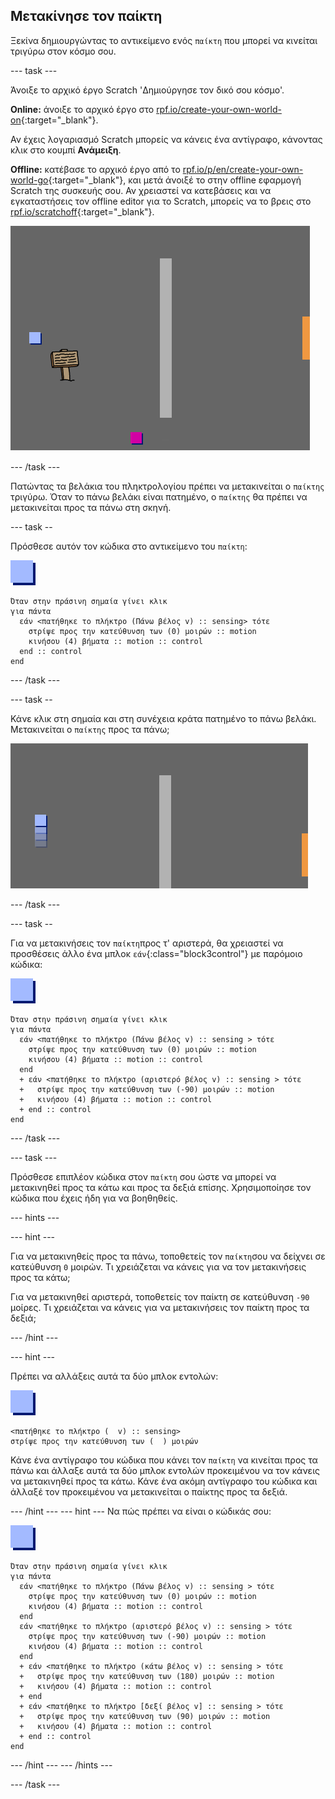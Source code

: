 ## Μετακίνησε τον παίκτη

Ξεκίνα δημιουργώντας το αντικείμενο ενός `παίκτη` που μπορεί να κινείται τριγύρω στον κόσμο σου.

\--- task \---

Άνοιξε το αρχικό έργο Scratch 'Δημιούργησε τον δικό σου κόσμο'.

**Online:** άνοιξε το αρχικό έργο στο [rpf.io/create-your-own-world-on](http://rpf.io/create-your-own-world-on){:target="_blank"}.

Αν έχεις λογαριασμό Scratch μπορείς να κάνεις ένα αντίγραφο, κάνοντας κλικ στο κουμπί **Ανάμειξη**.

**Offline:** κατέβασε το αρχικό έργο από το [rpf.io/p/en/create-your-own-world-go](http://rpf.io/p/en/create-your-own-world-go){:target="_blank"}, και μετά άνοιξέ το στην offline εφαρμογή Scratch της συσκευής σου. Αν χρειαστεί να κατεβάσεις και να εγκαταστήσεις τον offline editor για το Scratch, μπορείς να το βρεις στο [rpf.io/scratchoff](https://rpf.io/scratchoff){:target="_blank"}.

![screenshot](images/world-starter.png)

\--- /task \---

Πατώντας τα βελάκια του πληκτρολογίου πρέπει να μετακινείται ο `παίκτης` τριγύρω. Όταν το πάνω βελάκι είναι πατημένο, ο `παίκτης` θα πρέπει να μετακινείται προς τα πάνω στη σκηνή.

\--- task --

Πρόσθεσε αυτόν τον κώδικα στο αντικείμενο του `παίκτη`:

![παίκτης](images/player.png)

```blocks3
Όταν στην πράσινη σημαία γίνει κλικ
για πάντα 
  εάν <πατήθηκε το πλήκτρο (Πάνω βέλος v) :: sensing> τότε 
    στρίψε προς την κατεύθυνση των (0) μοιρών :: motion
    κινήσου (4) βήματα :: motion :: control
  end :: control
end
```

\--- /task \---

\--- task --

Κάνε κλικ στη σημαία και στη συνέχεια κράτα πατημένο το πάνω βελάκι. Μετακινείται ο `παίκτης` προς τα πάνω;

![screenshot](images/world-up.png)

\--- /task \---

\--- task --

Για να μετακινήσεις τον `παίκτη`προς τ' αριστερά, θα χρειαστεί να προσθέσεις άλλο ένα μπλοκ `εάν`{:class="block3control"} με παρόμοιο κώδικα:

![παίκτης](images/player.png)

```blocks3
Όταν στην πράσινη σημαία γίνει κλικ
για πάντα 
  εάν <πατήθηκε το πλήκτρο (Πάνω βέλος v) :: sensing > τότε 
    στρίψε προς την κατεύθυνση των (0) μοιρών :: motion
    κινήσου (4) βήματα :: motion :: control
  end
  + εάν <πατήθηκε το πλήκτρο (αριστερό βέλος v) :: sensing > τότε 
  +   στρίψε προς την κατεύθυνση των (-90) μοιρών :: motion
  +   κινήσου (4) βήματα :: motion :: control
  + end :: control
end
```

\--- /task \---

\--- task \---

Πρόσθεσε επιπλέον κώδικα στον `παίκτη` σου ώστε να μπορεί να μετακινηθεί προς τα κάτω και προς τα δεξιά επίσης. Χρησιμοποίησε τον κώδικα που έχεις ήδη για να βοηθηθείς.

\--- hints \---

\--- hint \---

Για να μετακινηθείς προς τα πάνω, τοποθετείς τον `παίκτη`σου να δείχνει σε κατεύθυνση `0` μοιρών. Τι χρειάζεται να κάνεις για να τον μετακινήσεις προς τα κάτω;

Για να μετακινηθεί αριστερά, τοποθετείς τον παίκτη σε κατεύθυνση `-90` μοίρες. Τι χρειάζεται να κάνεις για να μετακινήσεις τον παίκτη προς τα δεξιά;

\--- /hint \---

\--- hint \---

Πρέπει να αλλάξεις αυτά τα δύο μπλοκ εντολών:

![παίκτης](images/player.png)

```blocks3
<πατήθηκε το πλήκτρο (  v) :: sensing>
στρίψε προς την κατεύθυνση των (  ) μοιρών
```

Κάνε ένα αντίγραφο του κώδικα που κάνει τον `παίκτη` να κινείται προς τα πάνω και άλλαξε αυτά τα δύο μπλοκ εντολών προκειμένου να τον κάνεις να μετακινηθεί προς τα κάτω. Κάνε ένα ακόμη αντίγραφο του κώδικα και άλλαξέ τον προκειμένου να μετακινείται ο παίκτης προς τα δεξιά.

\--- /hint \--- \--- hint \--- Να πώς πρέπει να είναι ο κώδικάς σου:

![παίκτης](images/player.png)

```blocks3
Όταν στην πράσινη σημαία γίνει κλικ
για πάντα 
  εάν <πατήθηκε το πλήκτρο (Πάνω βέλος v) :: sensing > τότε 
    στρίψε προς την κατεύθυνση των (0) μοιρών :: motion
    κινήσου (4) βήματα :: motion :: control
  end
  εάν <πατήθηκε το πλήκτρο (αριστερό βέλος v) :: sensing > τότε 
    στρίψε προς την κατεύθυνση των (-90) μοιρών :: motion
    κινήσου (4) βήματα :: motion :: control
  end
  + εάν <πατήθηκε το πλήκτρο (κάτω βέλος v) :: sensing > τότε 
  +   στρίψε προς την κατεύθυνση των (180) μοιρών :: motion
  +   κινήσου (4) βήματα :: motion :: control
  + end
  + εάν <πατήθηκε το πλήκτρο [δεξί βέλος v] :: sensing > τότε 
  +   στρίψε προς την κατεύθυνση των (90) μοιρών :: motion
  +   κινήσου (4) βήματα :: motion :: control
  + end :: control
end
```

\--- /hint \--- \--- /hints \---

\--- /task \---